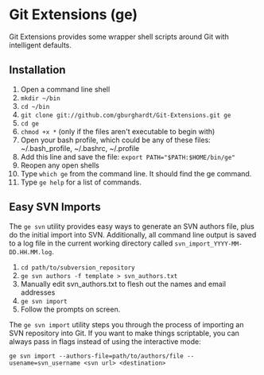 Git Extensions (ge)
===================

Git Extensions provides some wrapper shell scripts around Git with intelligent defaults.

Installation
------------

1. Open a command line shell
2. `mkdir ~/bin`
3. `cd ~/bin`
4. `git clone git://github.com/gburghardt/Git-Extensions.git ge`
5. `cd ge`
6. `chmod +x *` (only if the files aren't executable to begin with)
7. Open your bash profile, which could be any of these files: ~/.bash_profile, ~/.bashrc, ~/.profile
8. Add this line and save the file: `export PATH="$PATH:$HOME/bin/ge"`
9. Reopen any open shells
10. Type `which ge` from the command line. It should find the ge command.
11. Type `ge help` for a list of commands.

Easy SVN Imports
----------------

The `ge svn` utility provides easy ways to generate an SVN authors file, plus do the initial import into SVN. Additionally, all command line output is saved to a log file in the current working directory called `svn_import_YYYY-MM-DD.HH.MM.log`.



1. `cd path/to/subversion_repository`
2. `ge svn authors -f template > svn_authors.txt`
3. Manually edit svn_authors.txt to flesh out the names and email addresses
4. `ge svn import`
5. Follow the prompts on screen.

The `ge svn import` utility steps you through the process of importing an SVN repository into Git. If you want to make things scriptable, you can always pass in flags instead of using the interactive mode:

	ge svn import --authors-file=path/to/authors/file --usename=svn_username <svn url> <destination>
